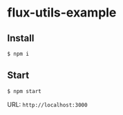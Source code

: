 # flux-utils-example

## Install
```sh
$ npm i
```

## Start
```sh
$ npm start
```

URL: `http://localhost:3000`

